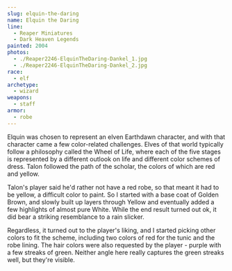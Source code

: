 ```yaml
---
slug: elquin-the-daring
name: Elquin the Daring
line:
  - Reaper Miniatures
  - Dark Heaven Legends
painted: 2004
photos:
  - ./Reaper2246-ElquinTheDaring-Dankel_1.jpg
  - ./Reaper2246-ElquinTheDaring-Dankel_2.jpg
race:
  - elf
archetype:
  - wizard
weapons:
  - staff
armor:
  - robe
---
```


Elquin was chosen to represent an elven Earthdawn character, and with that character came a few color-related challenges. Elves of that world typically follow a philosophy called the Wheel of Life, where each of the five stages is represented by a different outlook on life and different color schemes of dress. Talon followed the path of the scholar, the colors of which are red and yellow.

Talon's player said he'd rather not have a red robe, so that meant it had to be yellow, a difficult color to paint. So I started with a base coat of Golden Brown, and slowly built up layers through Yellow and eventually added a few highlights of almost pure White. While the end result turned out ok, it did bear a striking resemblance to a rain slicker.

Regardless, it turned out to the player's liking, and I started picking other colors to fit the scheme, including two colors of red for the tunic and the robe lining. The hair colors were also requested by the player - purple with a few streaks of green. Neither angle here really captures the green streaks well, but they're visible.
